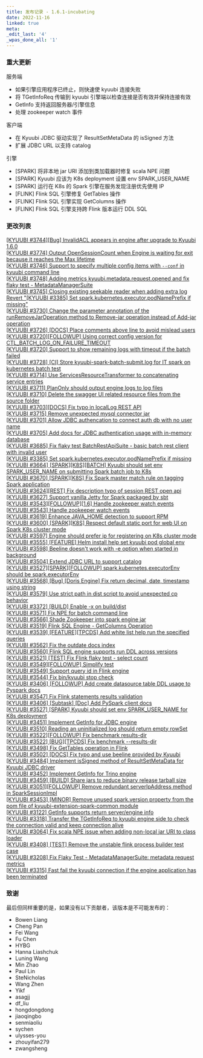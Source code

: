 ```yaml
---
title: 发布记录 - 1.6.1-incubating
date: 2022-11-16
linked: true
meta:
_edit_last: '4'
_wpas_done_all: '1'
---
```

<!---
  Licensed under the Apache License, Version 2.0 (the "License");
  you may not use this file except in compliance with the License.
  You may obtain a copy of the License at

   http://www.apache.org/licenses/LICENSE-2.0

  Unless required by applicable law or agreed to in writing, software
  distributed under the License is distributed on an "AS IS" BASIS,
  WITHOUT WARRANTIES OR CONDITIONS OF ANY KIND, either express or implied.
  See the License for the specific language governing permissions and
  limitations under the License. See accompanying LICENSE file.
-->

### 重大更新

服务端

- 如果引擎应用程序已终止，则快速使 kyuubi 连接失败
- 将 TGetInfoReq 传输到 kyuubi 引擎端以检查连接是否有效并保持连接有效
- GetInfo 支持返回服务器/引擎信息
- 处理 zookeeper watch 事件

客户端

- 在 Kyuubi JDBC 驱动实现了 ResultSetMetaData 的 isSigned 方法
- 扩展 JDBC URL 以支持 catalog

引擎

- [SPARK] 将非本地 jar URI 添加到类加载器时修复 scala NPE 问题
- [SPARK] Kyuubi 应该为 K8s deployment 设置 env SPARK_USER_NAME
- [SPARK] 运行在 K8s 的 Spark 引擎在服务发现注册优先使用 IP
- [FLINK] Flink SQL 引擎修复 GetTables 操作
- [FLINK] Flink SQL 引擎实现 GetColumns 操作
- [FLINK] Flink SQL 引擎支持跨 Flink 版本运行 DDL SQL

### 更改列表


[[KYUUBI #3744][Bug] InvalidACL appears in engine after upgrade to Kyuubi 1.6.0](https://github.com/apache/incubator-kyuubi/commit/c8b03943c)  
[[KYUUBI #3774] Output OpenSessionCount when Engine is waiting for exit because it reaches the Max lifetime](https://github.com/apache/incubator-kyuubi/commit/d25d2b29b)  
[[KYUUBI #3746] Support to specify multiple config items with `--conf` in kyuubi command line](https://github.com/apache/incubator-kyuubi/commit/426e23e22)  
[[KYUUBI #3748] Adding metrics kyuubi.metadata.request.opened and fix flaky test - MetadataManagerSuite](https://github.com/apache/incubator-kyuubi/commit/6f0f6e570)  
[[KYUUBI #3745] Closing existing seekable reader when adding extra log](https://github.com/apache/incubator-kyuubi/commit/7cf6428b2)  
[Revert "[KYUUBI #3385] Set spark.kubernetes.executor.podNamePrefix if missing"](https://github.com/apache/incubator-kyuubi/commit/36121579e)  
[[KYUUBI #3730] Change the parameter annotation of the runRemoveJarOperation method to Remove-jar operation instead of Add-jar operation](https://github.com/apache/incubator-kyuubi/commit/0b57440d4)  
[[KYUUBI #3726] [DOCS] Place comments above line to avoid mislead users](https://github.com/apache/incubator-kyuubi/commit/e3db5de4d)  
[[KYUUBI #3720][FOLLOWUP] Using correct config version for CTL_BATCH_LOG_ON_FAILURE_TIMEOUT](https://github.com/apache/incubator-kyuubi/commit/99b584d0b)  
[[KYUUBI #3720] Support to show remaining logs with timeout if the batch failed](https://github.com/apache/incubator-kyuubi/commit/0c0760247)  
[[KYUUBI #3728] [CI] Store kyuubi-spark-batch-submit.log for IT spark on kubernetes batch test](https://github.com/apache/incubator-kyuubi/commit/6eb6078a7)  
[[KYUUBI #3714] Use ServicesResourceTransformer to concatenating service entries](https://github.com/apache/incubator-kyuubi/commit/132b6229d)  
[[KYUUBI #3711] PlanOnly should output engine logs to log files](https://github.com/apache/incubator-kyuubi/commit/91557fe4b)  
[[KYUUBI #3710] Delete the swagger UI related resource files from the source folder](https://github.com/apache/incubator-kyuubi/commit/6697be81d)  
[[KYUUBI #3703][DOCS] Fix typo in localLog REST API](https://github.com/apache/incubator-kyuubi/commit/8d3d5bab7)  
[[KYUUBI #3715] Remove unexpected mysql connector jar](https://github.com/apache/incubator-kyuubi/commit/aa8c93264)  
[[KYUUBI #3701]  Allow JDBC authencation to connect auth db with no user name](https://github.com/apache/incubator-kyuubi/commit/2e42482f0)  
[[KYUUBI #3705] Add docs for JDBC authentication usage with in-memory database](https://github.com/apache/incubator-kyuubi/commit/cbea330d7)  
[[KYUUBI #3685] Fix flaky test BatchRestApiSuite - basic batch rest client with invalid user](https://github.com/apache/incubator-kyuubi/commit/3cad86b43)  
[[KYUUBI #3385] Set spark.kubernetes.executor.podNamePrefix if missing](https://github.com/apache/incubator-kyuubi/commit/ffd803c15)  
[[KYUUBI #3664] [SPARK][K8S][BATCH] Kyuubi should set env SPARK_USER_NAME on submitting Spark batch job to K8s](https://github.com/apache/incubator-kyuubi/commit/0c0c74a94)  
[[KYUUBI #3670] [SPARK][K8S] Fix Spark master match rule on tagging Spark application](https://github.com/apache/incubator-kyuubi/commit/7c5ca112a)  
[[KYUUBI #3624][REST] Fix description typo of session REST open api](https://github.com/apache/incubator-kyuubi/commit/675681125)  
[[KYUUBI #3627] Support vanilla Jetty for Spark packaged by sbt](https://github.com/apache/incubator-kyuubi/commit/89c355add)  
[[KYUUBI #3543][FOLLOWUP][1.6] Handle zookeeper watch events](https://github.com/apache/incubator-kyuubi/commit/9d7f30e9d)  
[[KYUUBI #3543] Handle zookeeper watch events](https://github.com/apache/incubator-kyuubi/commit/4d0ba2d71)  
[[KYUUBI #3619] Enhance JAVA_HOME detection to support RPM](https://github.com/apache/incubator-kyuubi/commit/c0dff6ab8)  
[[KYUUBI #3600] [SPARK][K8S] Respect default static port for web UI on Spark K8s cluster mode](https://github.com/apache/incubator-kyuubi/commit/8b41223a1)  
[[KYUUBI #3597] Engine should prefer ip for registering on K8s cluster mode](https://github.com/apache/incubator-kyuubi/commit/a715d4bb3)  
[[KYUUBI #3555] [FEATURE] Helm install help set kyuubi pod global env](https://github.com/apache/incubator-kyuubi/commit/8b6643934)  
[[KYUUBI #3598] Beeline doesn't work with -e option when started in background](https://github.com/apache/incubator-kyuubi/commit/a4d2f72f7)  
[[KYUUBI #3504] Extend JDBC URL to support catalog](https://github.com/apache/incubator-kyuubi/commit/a8a232e4f)  
[[KYUUBI #3527][SPARK][FOLLOWUP] spark.kubernetes.executorEnv should be spark.executorEnv](https://github.com/apache/incubator-kyuubi/commit/2c60c094c)  
[[KYUUBI #3568] [Bug] [Doris Engine] Fix return decimal, date, timestamp using string](https://github.com/apache/incubator-kyuubi/commit/c7fb19c3e)  
[[KYUUBI #3579] Use strict path in dist script to avoid unexpected cp behavior](https://github.com/apache/incubator-kyuubi/commit/506ba109b)  
[[KYUUBI #3372] [BUILD] Enable -x on build/dist](https://github.com/apache/incubator-kyuubi/commit/f96b86f68)  
[[KYUUBI #3571] Fix NPE for batch command line](https://github.com/apache/incubator-kyuubi/commit/7514e35c0)  
[[KYUUBI #3566] Shade Zookeeper into spark engine jar](https://github.com/apache/incubator-kyuubi/commit/8ff7d74b3)  
[[KYUUBI #3519] Flink SQL Engine - GetColumns Operation](https://github.com/apache/incubator-kyuubi/commit/b87cf97c1)  
[[KYUUBI #3539] [FEATURE][TPCDS] Add white list help run the specified queries](https://github.com/apache/incubator-kyuubi/commit/b82737c63)  
[[KYUUBI #3562] Fix the outdate docs index](https://github.com/apache/incubator-kyuubi/commit/e41a90628)  
[[KYUUBI #3560] Flink SQL engine supports run DDL across versions](https://github.com/apache/incubator-kyuubi/commit/34ef8805d)  
[[KYUUBI #3521] [TEST] Fix Flink flaky test - select count](https://github.com/apache/incubator-kyuubi/commit/743e707c9)  
[[KYUUBI #3549][FOLLOWUP] Simplify test](https://github.com/apache/incubator-kyuubi/commit/365469a8e)  
[[KYUUBI #3549] Support query id in Flink engine](https://github.com/apache/incubator-kyuubi/commit/b792b9694)  
[[KYUUBI #3544] Fix bin/kyuubi stop check](https://github.com/apache/incubator-kyuubi/commit/2a9761694)  
[[KYUUBI #3406] [FOLLOWUP] Add create datasource table DDL usage to Pyspark docs](https://github.com/apache/incubator-kyuubi/commit/9ddcf61f4)  
[[KYUUBI #3547] Fix Flink statements results validation](https://github.com/apache/incubator-kyuubi/commit/c065b88a9)  
[[KYUUBI #3406] [Subtask] [Doc] Add PySpark client docs](https://github.com/apache/incubator-kyuubi/commit/6d437a0c5)  
[[KYUUBI #3527] [SPARK] Kyuubi should set env SPARK_USER_NAME for K8s deployment](https://github.com/apache/incubator-kyuubi/commit/93bf26089)  
[[KYUUBI #3451] Implement GetInfo for JDBC engine](https://github.com/apache/incubator-kyuubi/commit/811f06b8e)  
[[KYUUBI #3510] Reading an uninitialized log should return empty rowSet](https://github.com/apache/incubator-kyuubi/commit/aa658a940)  
[[KYUUBI #3522][FOLLOWUP] Fix benchmark results-dir](https://github.com/apache/incubator-kyuubi/commit/fc1236b35)  
[[KYUUBI #3522] [BUG][TPCDS] Fix benchmark --results-dir](https://github.com/apache/incubator-kyuubi/commit/a4fd465c2)  
[[KYUUBI #3498] Fix GetTables operation in Flink](https://github.com/apache/incubator-kyuubi/commit/d2f76f7ec)  
[[KYUUBI #3502] [DOCS] Fix typo and use beeline provided by Kyuubi](https://github.com/apache/incubator-kyuubi/commit/570b3a48c)  
[[KYUUBI #3484] Implement isSigned method of ResultSetMetaData for Kyuubi JDBC driver](https://github.com/apache/incubator-kyuubi/commit/95e3558a6)  
[[KYUUBI #3452] Implement GetInfo for Trino engine](https://github.com/apache/incubator-kyuubi/commit/dc415009f)  
[[KYUUBI #3459] [BUILD] Share jars to reduce binary release tarball size](https://github.com/apache/incubator-kyuubi/commit/c1c430121)  
[[KYUUBI #3051][FOLLOWUP] Remove redundant serverIpAddress method in SparkSessionImpl](https://github.com/apache/incubator-kyuubi/commit/1ddaa042a)  
[[KYUUBI #3453] [MINOR] Remove unused spark.version property from the pom file of kyuubi-extension-spark-common module](https://github.com/apache/incubator-kyuubi/commit/3d222428e)  
[[KYUUBI #3122] GetInfo supports return server/engine info](https://github.com/apache/incubator-kyuubi/commit/d9f1d0b25)  
[[KYUUBI #3318] Transfer the TGetInfoReq to kyuubi engine side to check the connection valid and keep connection alive](https://github.com/apache/incubator-kyuubi/commit/5589406c9)  
[[KYUUBI #3064] Fix scala NPE issue when adding non-local jar URI to class loader](https://github.com/apache/incubator-kyuubi/commit/fd16dd740)  
[[KYUUBI #3408] [TEST] Remove the unstable flink process builder test case](https://github.com/apache/incubator-kyuubi/commit/1ad1f5e2e)  
[[KYUUBI #3208] Fix Flaky Test - MetadataManagerSuite: metadata request metrics](https://github.com/apache/incubator-kyuubi/commit/57bcfef89)  
[[KYUUBI #3315] Fast fail the kyuubi connection if the engine application has been terminated](https://github.com/apache/incubator-kyuubi/commit/d1b6426bf)  

### 致谢

最后但同样重要的是，如果没有以下贡献者，该版本是不可能发布的：

* Bowen Liang
* Cheng Pan
* Fei Wang
* Fu Chen
* HYBG
* Hanna Liashchuk
* Luning Wang
* Min Zhao
* Paul Lin
* SteNicholas
* Wang Zhen
* Yikf
* asagjj
* df_liu
* hongdongdong
* jiaoqingbo
* senmiaoliu
* sychen
* ulysses-you
* zhouyifan279
* zwangsheng

